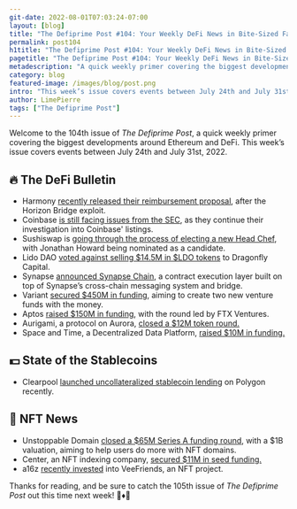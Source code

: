 ```yaml
---
git-date: 2022-08-01T07:03:24-07:00
layout: [blog]
title: "The Defiprime Post #104: Your Weekly DeFi News in Bite-Sized Fashion"
permalink: post104
h1title: "The Defiprime Post #104: Your Weekly DeFi News in Bite-Sized Fashion"
pagetitle: "The Defiprime Post #104: Your Weekly DeFi News in Bite-Sized Fashion"
metadescription: "A quick weekly primer covering the biggest developments around Ethereum and DeFi. This week’s issue covers events between July 24th and July 31st, 2022"
category: blog
featured-image: /images/blog/post.png
intro: "This week’s issue covers events between July 24th and July 31st, 2022"
author: LimePierre
tags: ["The Defiprime Post"]
---
```


Welcome to the 104th issue of _The Defiprime Post_, a quick weekly primer covering the biggest developments around Ethereum and DeFi. This week’s issue covers events between July 24th and July 31st, 2022.

## 🔥 The DeFi Bulletin

- Harmony [recently released their reimbursement proposal](https://talk.harmony.one/t/reimbursement-proposal-horizon-incident/20665), after the Horizon Bridge exploit.
- Coinbase [is still facing issues from the SEC](https://www.bloomberg.com/news/articles/2022-07-26/coinbase-faces-sec-investigation-over-cryptocurrency-listings), as they continue their investigation into Coinbase' listings.
- Sushiswap is [going through the process of electing a new Head Chef](https://forum.sushi.com/t/election-of-jonathan-howard-as-head-chef/10874), with Jonathan Howard being nominated as a candidate.
- Lido DAO [voted against selling $14.5M in $LDO tokens](https://www.theblock.co/post/159521/lido-dao-votes-no-to-selling-14-5-million-in-ldo-tokens-to-dragonfly-capital) to Dragonfly Capital.
- Synapse [announced Synapse Chain](https://synapse.mirror.xyz/L6dBb7aXIJ1Ll5_sxP2bIJxVEYNd43ZzIV6dRylQJxw?s=35), a contract execution layer built on top of Synapse’s cross-chain messaging system and bridge.
- Variant [secured \$450M in funding](https://www.theblock.co/post/160041/variant-raises-450-million-for-two-new-venture-funds?utm_source=rss&utm_medium=rss), aiming to create two new venture funds with the money.
- Aptos [raised \$150M in funding](https://www.coindesk.com/business/2022/07/25/aptos-labs-raises-150m-to-revive-diem-in-ftx-ventures-led-funding-round/), with the round led by FTX Ventures.
- Aurigami, a protocol on Aurora, [closed a \$12M token round. ](https://www.theblock.co/post/160099/aurora-defi-protocol-aurigami-raises-funding-token)
- Space and Time, a Decentralized Data Platform, [raised \$10M in funding.
  ](https://www.coindesk.com/business/2022/07/28/decentralized-data-platform-space-and-time-raises-10m/?s=35)

## 💵 State of the Stablecoins

- Clearpool [launched uncollateralized stablecoin lending](https://www.theblock.co/post/159992/clearpool-launches-uncollateralized-stablecoin-lending-on-polygon) on Polygon recently.

## 💎 NFT News

- Unstoppable Domain [closed a \$65M Series A funding round](https://unstoppabledomains.com/blog/ud-raises-65-million), with a \$1B valuation, aiming to help users do more with NFT domains.
- Center, an NFT indexing company, [secured \$11M in seed funding. ](https://www.theblock.co/post/159791/center-raises-11-million)
- a16z [recently invested](https://t.me/defiprime/6000) into VeeFriends, an NFT project.

Thanks for reading, and be sure to catch the 105th issue of _The Defiprime Post_ out this time next week! 👋♦️👋
